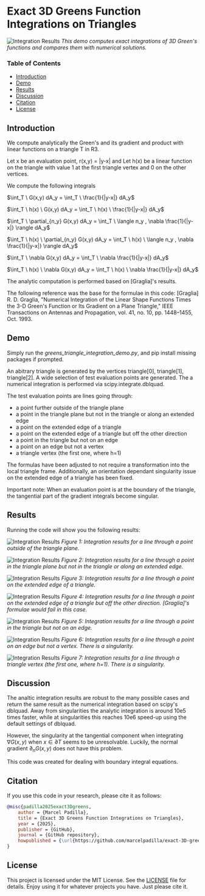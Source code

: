 # Exact 3D Greens Function Integrations on Triangles

![Integration Results](./thumbnail.jpg)
*This demo computes exact integrations of 3D Green's functions and compares them with numerical solutions.*

### Table of Contents

- [Introduction](#introduction)
- [Demo](#demo)
- [Results](#results)
- [Discussion](#discussion)
- [Citation](#citation)
- [License](#license)

## Introduction

We compute analytically the Green's and its gradient and product with linear functions on a triangle T in R3.

Let x be an evaluation point, r(x,y) = |y-x| and Let h(x) be a linear function on the triangle with value 1 at the first triangle vertex and 0 on the other vertices.

We compute the following integrals 

$\int_T \ G(x,y) dA_y = \int_T \ \frac{1}{|y-x|} dA_y$

$\int_T \ h(x) \ G(x,y) dA_y = \int_T \ h(x) \ \frac{1}{|y-x|} dA_y$

$\int_T \ \partial_{n_y} G(x,y) dA_y = \int_T \ \langle n_y , \nabla \frac{1}{|y-x|} \rangle dA_y$

$\int_T \ h(x) \ \partial_{n_y} G(x,y) dA_y = \int_T \ h(x) \ \langle n_y , \nabla \frac{1}{|y-x|} \rangle dA_y$

$\int_T \ \nabla G(x,y) dA_y = \int_T \ \nabla \frac{1}{|y-x|} dA_y$

$\int_T \ h(x) \ \nabla G(x,y) dA_y = \int_T \ h(x) \ \nabla \frac{1}{|y-x|} dA_y$

The analytic computation is performed based on [Graglia]'s results.

The following reference was the base for the formulae in this code:
[Graglia] R. D. Graglia, "Numerical Integration of the Linear Shape Functions Times the 3-D Green's Function
or Its Gradient on a Plane Triangle," IEEE Transactions on Antennas and Propagation, 
vol. 41, no. 10, pp. 1448–1455, Oct. 1993.

## Demo

Simply run the *greens_triangle_integration_demo.py*, and pip install missing packages if prompted.

An abitrary triangle is generated by the vertices triangle[0], triangle[1], triangle[2].
A wide selection of test evaluation points are generated.
The a numerical integration is performed via scipy.integrate.dblquad.

The test evaluation points are lines going through:
- a point further outside of the triangle plane
- a point in the triangle plane but not in the triangle or along an extended edge
- a point on the extended edge of a triangle
- a point on the extended edge of a triangle but off the other direction
- a point in the triangle but not on an edge
- a point on an edge but not a vertex
- a triangle vertex (the first one, where h=1) 

The formulas have been adjusted to not require a transformation into the local triangle frame.
Additionally, an orientation dependant singularity issue on the extended edge of a triangle has been fixed.

Important note: When an evaluation point is at the boundary of the triangle, the tangential part of the gradient integrals become singular.

## Results

Running the code will show you the following results:

![Integration Results](./integration_results/1_outside_of_the_triangle_plane.jpg)
*Figure 1: Integration results for a line through a point outside of the triangle plane.*

![Integration Results](./integration_results/2_in_the_triangle_plane_but_not_in_the_triangle_or_along_an_extended_edge.jpg)
*Figure 2: Integration results for a line through a point in the triangle plane but not in the triangle or along an extended edge.*

![Integration Results](./integration_results/3_on_the_extended_edge_of_a_triangle.jpg)
*Figure 3: Integration results for a line through a point on the extended edge of a triangle.*

![Integration Results](./integration_results/4_on_the_extended_edge_of_a_triangle_but_off_the_other_direction.jpg)
*Figure 4: Integration results for a line through a point on the extended edge of a triangle but off the other direction. [Graglia]'s formulae would fail in this case.*

![Integration Results](./integration_results/5_in_the_triangle_but_not_on_an_edge.jpg)
*Figure 5: Integration results for a line through a point in the triangle but not on an edge.*

![Integration Results](./integration_results/6_through_a_point_on_an_edge.jpg)
*Figure 6: Integration results for a line through a point on an edge but not a vertex. There is a singularity.*

![Integration Results](./integration_results/7_through_a_triangle_vertex.jpg)
*Figure 7: Integration results for a line through a triangle vertex (the first one, where h=1). There is a singularity.*

## Discussion
The analtic integration results are robust to the many possible cases and return the same result as the numerical integration based on scipy's dblquad. Away from singularities the analytic integration is around 10e5 times faster, while at singularities this reaches 10e6 speed-up using the default settings of dblquad.

However, the singularity at the tangential component when integrating $\nabla G(x,y)$ when $x \in \partial T$ seems to be unresolvable. Luckily, the normal gradient $\partial_n G(x,y)$ does not have this problem.

This code was created for dealing with boundary integral equations.

## Citation

If you use this code in your research, please cite it as follows:

```bibtex
@misc{padilla2025exact3Dgreens,
    author = {Marcel Padilla},
    title = {Exact 3D Greens Function Integrations on Triangles},
    year = {2025},
    publisher = {GitHub},
    journal = {GitHub repository},
    howpublished = {\url{https://github.com/marcelpadilla/exact-3D-greens-function-integrations-on-triangles}},
}
```

## License

This project is licensed under the MIT License. See the [LICENSE](https://github.com/marcelpadilla/exact-3D-greens-function-integrations-on-triangles/blob/main/LICENSE) file for details. Enjoy using it for whatever projects you have. Just please cite it.
